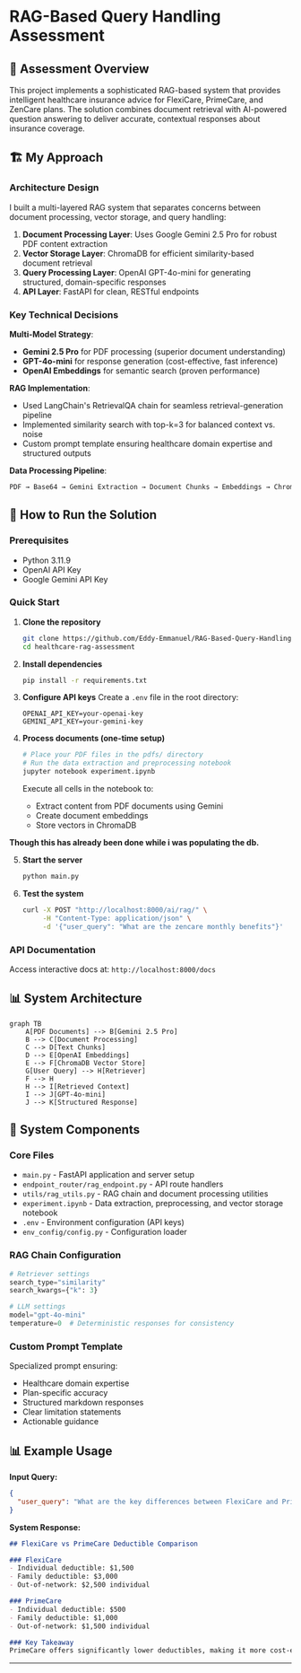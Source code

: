 # RAG-Based Query Handling Assessment

## 🎯 Assessment Overview

This project implements a sophisticated RAG-based system that provides intelligent healthcare insurance advice for FlexiCare, PrimeCare, and ZenCare plans. The solution combines document retrieval with AI-powered question answering to deliver accurate, contextual responses about insurance coverage.

## 🏗️ My Approach

### Architecture Design
I built a multi-layered RAG system that separates concerns between document processing, vector storage, and query handling:

1. **Document Processing Layer**: Uses Google Gemini 2.5 Pro for robust PDF content extraction
2. **Vector Storage Layer**: ChromaDB for efficient similarity-based document retrieval  
3. **Query Processing Layer**: OpenAI GPT-4o-mini for generating structured, domain-specific responses
4. **API Layer**: FastAPI for clean, RESTful endpoints

### Key Technical Decisions

**Multi-Model Strategy**: 
- **Gemini 2.5 Pro** for PDF processing (superior document understanding)
- **GPT-4o-mini** for response generation (cost-effective, fast inference)
- **OpenAI Embeddings** for semantic search (proven performance)

**RAG Implementation**:
- Used LangChain's RetrievalQA chain for seamless retrieval-generation pipeline
- Implemented similarity search with top-k=3 for balanced context vs. noise
- Custom prompt template ensuring healthcare domain expertise and structured outputs

**Data Processing Pipeline**:
```python
PDF → Base64 → Gemini Extraction → Document Chunks → Embeddings → ChromaDB
```

## 🚀 How to Run the Solution

### Prerequisites
- Python 3.11.9
- OpenAI API Key
- Google Gemini API Key

### Quick Start

1. **Clone the repository**
   ```bash
   git clone https://github.com/Eddy-Emmanuel/RAG-Based-Query-Handling.git
   cd healthcare-rag-assessment
   ```

2. **Install dependencies**
   ```bash
   pip install -r requirements.txt
   ```

3. **Configure API keys**
   Create a `.env` file in the root directory:
   ```env
   OPENAI_API_KEY=your-openai-key
   GEMINI_API_KEY=your-gemini-key
   ```

4. **Process documents (one-time setup)**
   ```bash
   # Place your PDF files in the pdfs/ directory
   # Run the data extraction and preprocessing notebook
   jupyter notebook experiment.ipynb
   ```
   Execute all cells in the notebook to:
   - Extract content from PDF documents using Gemini
   - Create document embeddings
   - Store vectors in ChromaDB
     
**Though this has already been done while i was populating the db.**

5. **Start the server**
   ```bash
   python main.py
   ```

6. **Test the system**
   ```bash
   curl -X POST "http://localhost:8000/ai/rag/" \
        -H "Content-Type: application/json" \
        -d '{"user_query": "What are the zencare monthly benefits"}'
   ```

### API Documentation
Access interactive docs at: `http://localhost:8000/docs`

## 📊 System Architecture
```mermaid
graph TB
    A[PDF Documents] --> B[Gemini 2.5 Pro]
    B --> C[Document Processing]
    C --> D[Text Chunks]
    D --> E[OpenAI Embeddings]
    E --> F[ChromaDB Vector Store]
    G[User Query] --> H[Retriever]
    F --> H
    H --> I[Retrieved Context]
    I --> J[GPT-4o-mini]
    J --> K[Structured Response]
```

## 🔧 System Components

### Core Files
- `main.py` - FastAPI application and server setup
- `endpoint_router/rag_endpoint.py` - API route handlers
- `utils/rag_utils.py` - RAG chain and document processing utilities
- `experiment.ipynb` - Data extraction, preprocessing, and vector storage notebook
- `.env` - Environment configuration (API keys)
- `env_config/config.py` - Configuration loader

### RAG Chain Configuration
```python
# Retriever settings
search_type="similarity"
search_kwargs={"k": 3}

# LLM settings  
model="gpt-4o-mini"
temperature=0  # Deterministic responses for consistency
```

### Custom Prompt Template
Specialized prompt ensuring:
- Healthcare domain expertise
- Plan-specific accuracy
- Structured markdown responses
- Clear limitation statements
- Actionable guidance

## 📊 Example Usage

**Input Query:**
```json
{
  "user_query": "What are the key differences between FlexiCare and PrimeCare deductibles?"
}
```

**System Response:**
```markdown
## FlexiCare vs PrimeCare Deductible Comparison

### FlexiCare
- Individual deductible: $1,500
- Family deductible: $3,000
- Out-of-network: $2,500 individual

### PrimeCare  
- Individual deductible: $500
- Family deductible: $1,000
- Out-of-network: $1,500 individual

### Key Takeaway
PrimeCare offers significantly lower deductibles, making it more cost-effective for frequent healthcare users.
```
---
